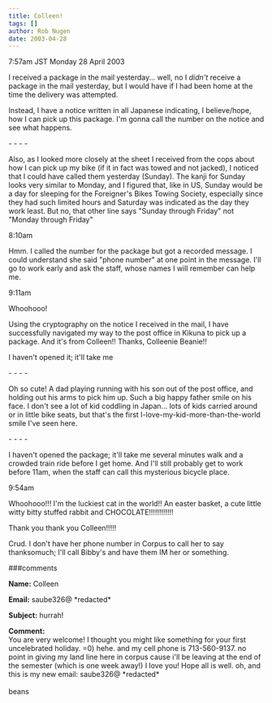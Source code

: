 ```yaml
---
title: Colleen!
tags: []
author: Rob Nugen
date: 2003-04-28
---
```


<p class=date>7:57am JST Monday 28 April 2003</p>

<p>I received a package in the mail yesterday... well, no I
<em>didn't</em> receive a package in the mail yesterday, but I would
have if I had been home at the time the delivery was attempted.</p>

<p>Instead, I have a notice written in all Japanese indicating, I
believe/hope, how I can pick up this package.  I'm gonna call the
number on the notice and see what happens.</p>

<p>- - - -</p>

<p>Also, as I looked more closely at the sheet I received from the
cops about how I can pick up my bike (if it in fact was towed and not
jacked), I noticed that I could have called them yesterday (Sunday).
The kanji for Sunday looks very similar to Monday, and I figured that,
like in US, Sunday would be a day for sleeping for the Foreigner's
Bikes Towing Society, especially since they had such limited hours and
Saturday was indicated as the day they work least.  But no, that other
line says "Sunday through Friday" not "Monday through Friday"</p>

<p class=date>8:10am</p>

<p>Hmm.  I called the number for the package but got a recorded
message.  I could understand she said "phone number" at one point in
the message.  I'll go to work early and ask the staff, whose names I
will remember can help me.</p>

<p class=date>9:11am</p>

<p>Whoohooo!</p>

<p>Using the cryptography on the notice I received in the mail, I have
successfully navigated my way to the post office in Kikuna to pick up
a package.  And it's from Colleen!!  Thanks, Colleenie Beanie!!</p>

<p>I haven't opened it; it'll take me</p>

<p>- - - -</p>

<p>Oh so cute!  A dad playing running with his son out of the post
office, and holding out his arms to pick him up.  Such a big happy
father smile on his face.  I don't see a lot of kid coddling in
Japan... lots of kids carried around or in little bike seats, but
that's the first I-love-my-kid-more-than-the-world smile I've seen
here.</p>

<p>- - - -</p>

<p>I haven't opened the package; it'll take me several minutes walk
and a crowded train ride before I get home.  And I'll still probably
get to work before 11am, when the staff can call this mysterious
bicycle place.</p>

<p class=date>9:54am</p>

<p>Whoohooo!!!  I'm the luckiest cat in the world!!  An easter basket,
a cute little witty bitty stuffed rabbit and CHOCOLATE!!!!!!!!!!!!</p>

<p>Thank you thank you Colleen!!!!!</p>

<p>Crud.  I don't have her phone number in Corpus to call her to say
thanksomuch; I'll call Bibby's and have them IM her or something.</p>


###comments


<p><b>Name:</b> Colleen

<p><b>Email:</b> saube326@ *redacted*

<p><b>Subject:</b> hurrah!

<p><b>Comment:</b>
<br>You are very welcome! I thought you might like something for your first uncelebrated holiday. =0) hehe. and my cell phone is 713-560-9137.  no point in giving my land line here in corpus cause i'll be leaving at the end of the semester (which is one week away!) I love you! Hope all is well. oh, and this is my new email:  saube326@ *redacted*<br>
<br>
beans


